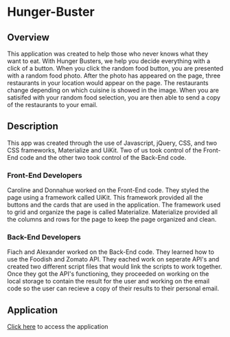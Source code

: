 # Hunger-Buster

## Overview

This application was created to help those who never knows what they want to eat. With Hunger Busters, we help you decide everything with a click of a button. When you click the random food button, you are presented with a random food photo. After the photo has appeared on the page, three restaurants in your location would appear on the page. The restaurants change depending on which cuisine is showed in the image. When you are satisifed with your random food selection, you are then able to send a copy of the restaurants to your email.

## Description

This app was created through the use of Javascript, jQuery, CSS, and two CSS frameworks, Materialize and UiKit. Two of us took control of the Front-End code and the other two took control of the Back-End code.

### Front-End Developers

Caroline and Donnahue worked on the Front-End code. They styled the page using a framework called UiKit. This framework provided all the buttons and the cards that are used in the application. The framework used to grid and organize the page is called Materialize. Materialize provided all the columns and rows for the page to keep the page organized and clean.

### Back-End Developers

Fiach and Alexander worked on the Back-End code. They learned how to use the Foodish and Zomato API. They eached work on seperate API's and created two different script files that would link the scripts to work together. Once they got the API's functioning, they proceeded on working on the local storage to contain the result for the user and working on the email code so the user can recieve a copy of their results to their personal email.

## Application

[Click here](https://carolineablynch.github.io/Hunger-Buster/) to access the application
